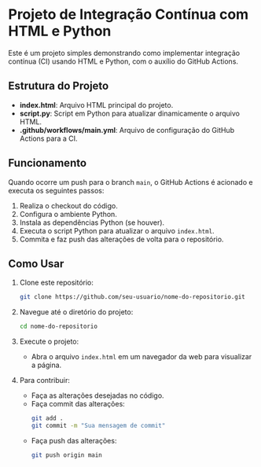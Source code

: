 # Projeto de Integração Contínua com HTML e Python

Este é um projeto simples demonstrando como implementar integração contínua (CI) usando HTML e Python, com o auxílio do GitHub Actions.

## Estrutura do Projeto

- **index.html**: Arquivo HTML principal do projeto.
- **script.py**: Script em Python para atualizar dinamicamente o arquivo HTML.
- **.github/workflows/main.yml**: Arquivo de configuração do GitHub Actions para a CI.

## Funcionamento

Quando ocorre um push para o branch `main`, o GitHub Actions é acionado e executa os seguintes passos:

1. Realiza o checkout do código.
2. Configura o ambiente Python.
3. Instala as dependências Python (se houver).
4. Executa o script Python para atualizar o arquivo `index.html`.
5. Commita e faz push das alterações de volta para o repositório.

## Como Usar

1. Clone este repositório:
    ```bash
    git clone https://github.com/seu-usuario/nome-do-repositorio.git
    ```

2. Navegue até o diretório do projeto:
    ```bash
    cd nome-do-repositorio
    ```

3. Execute o projeto:
    - Abra o arquivo `index.html` em um navegador da web para visualizar a página.

4. Para contribuir:
    - Faça as alterações desejadas no código.
    - Faça commit das alterações:
        ```bash
        git add .
        git commit -m "Sua mensagem de commit"
        ```
    - Faça push das alterações:
        ```bash
        git push origin main
        ```


